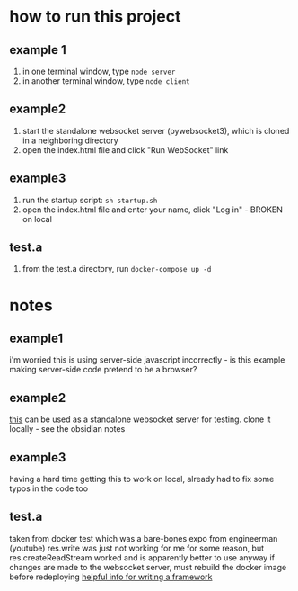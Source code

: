 # how to run this project
## example 1
1. in one terminal window, type `node server`
2. in another terminal window, type `node client`

## example2
1. start the standalone websocket server (pywebsocket3), which is cloned in a neighboring directory
2. open the index.html file and click "Run WebSocket" link

## example3
1. run the startup script: `sh startup.sh`
2. open the index.html file and enter your name, click "Log in" - BROKEN on local

## test.a
1. from the test.a directory, run `docker-compose up -d`

# notes
## example1
i'm worried this is using server-side javascript incorrectly - is this example making server-side code pretend to be a browser?

## example2
[this](https://github.com/GoogleChromeLabs/pywebsocket3.git) can be used as a standalone websocket server for testing.
clone it locally - see the obsidian notes

## example3
having a hard time getting this to work on local, already had to fix some typos in the code too

## test.a
taken from docker test which was a bare-bones expo from engineerman (youtube)
res.write was just not working for me for some reason, but res.createReadStream worked and is apparently better to use anyway
if changes are made to the websocket server, must rebuild the docker image before redeploying
[helpful info for writing a framework](https://stackoverflow.com/questions/51939855/node-js-server-responding-with-javascript-file-not-main-html)

